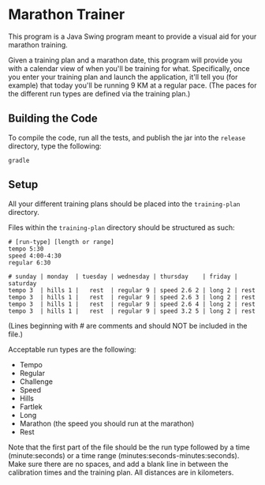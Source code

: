 Marathon Trainer
================

This program is a Java Swing program meant to provide a visual aid for your
marathon training.

Given a training plan and a marathon date, this program will provide you with
a calendar view of when you'll be training for what. Specifically, once you
enter your training plan and launch the application, it'll tell you (for
example) that today you'll be running 9 KM at a regular pace. (The paces for
the different run types are defined via the training plan.)

Building the Code
-----------------

To compile the code, run all the tests, and publish the jar into the `release`
directory, type the following:

    gradle

Setup
-----

All your different training plans should be placed into the `training-plan`
directory.

Files within the `training-plan` directory should be structured as such:

    # [run-type] [length or range]
    tempo 5:30
    speed 4:00-4:30
    regular 6:30

    # sunday | monday  | tuesday | wednesday | thursday    | friday | saturday
    tempo 3  | hills 1 |   rest  | regular 9 | speed 2.6 2 | long 2 | rest
    tempo 3  | hills 1 |   rest  | regular 9 | speed 2.6 3 | long 2 | rest
    tempo 3  | hills 1 |   rest  | regular 9 | speed 2.6 4 | long 2 | rest
    tempo 3  | hills 1 |   rest  | regular 9 | speed 3.2 5 | long 2 | rest

(Lines beginning with # are comments and should NOT be included in the file.)

Acceptable run types are the following:

  * Tempo
  * Regular
  * Challenge
  * Speed
  * Hills
  * Fartlek
  * Long
  * Marathon (the speed you should run at the marathon)
  * Rest

Note that the first part of the file should be the run type followed by a time
(minute:seconds) or a time range (minutes:seconds-minutes:seconds). Make sure
there are no spaces, and add a blank line in between the calibration times and
the training plan. All distances are in kilometers.
